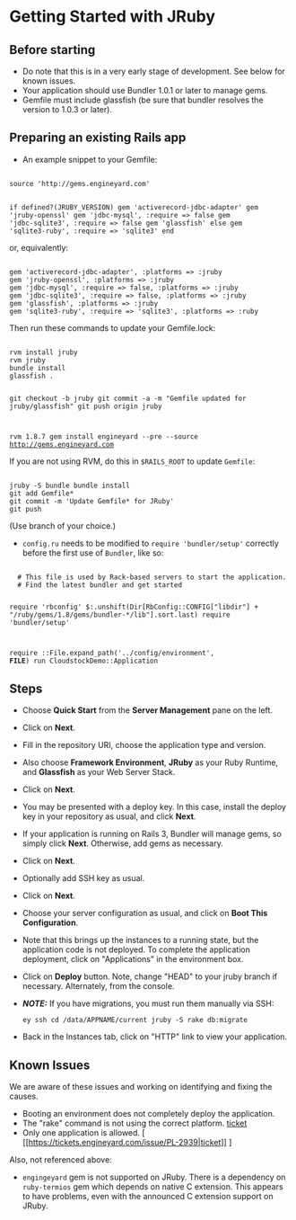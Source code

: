 # Getting Started with JRuby

## Before starting

  * Do note that this is in a very early stage of development. See below for known issues.
  * Your application should use Bundler 1.0.1 or later to manage gems.
  * Gemfile must include glassfish (be sure that bundler resolves the version to 1.0.3 or later).

## Preparing an existing Rails app

- An example snippet to your Gemfile:

<code>
source 'http://gems.engineyard.com'

if defined?(JRUBY_VERSION)
  gem 'activerecord-jdbc-adapter'
  gem 'jruby-openssl'
  gem 'jdbc-mysql', :require => false
  gem 'jdbc-sqlite3', :require => false
  gem 'glassfish'
else
  gem 'sqlite3-ruby', :require => 'sqlite3'
end
</code>

or, equivalently:

<code>
gem 'activerecord-jdbc-adapter', :platforms => :jruby
gem 'jruby-openssl', :platforms => :jruby
gem 'jdbc-mysql', :require => false, :platforms => :jruby
gem 'jdbc-sqlite3', :require => false, :platforms => :jruby
gem 'glassfish', :platforms => :jruby
gem 'sqlite3-ruby', :require => 'sqlite3', :platforms => :ruby
</code>

Then run these commands to update your Gemfile.lock:

<code>
rvm install jruby
rvm jruby
bundle install
glassfish .

git checkout -b jruby
git commit -a -m "Gemfile updated for jruby/glassfish"
git push origin jruby

rvm 1.8.7
gem install engineyard --pre --source http://gems.engineyard.com
</code>

If you are not using RVM, do this in `$RAILS_ROOT` to update `Gemfile`:

<code>
jruby -S bundle bundle install
git add Gemfile*
git commit -m 'Update Gemfile* for JRuby'
git push
</code>

(Use branch of your choice.)

- `config.ru` needs to be modified to `require 'bundler/setup'` correctly before the first use of `Bundler`, like so:

<code>
  # This file is used by Rack-based servers to start the application.
  # Find the latest bundler and get started                          
  
require 'rbconfig'
$:.unshift(Dir[RbConfig::CONFIG["libdir"] + "/ruby/gems/1.8/gems/bundler-*/lib"].sort.last)
require 'bundler/setup'

require ::File.expand_path('../config/environment',  __FILE__)
run CloudstockDemo::Application
</code>

## Steps


  - Choose **Quick Start** from the **Server Management** pane on the left.
  - Click on **Next**.
  - Fill in the repository URI, choose the application type and version.
  - Also choose **Framework Environment**, **JRuby** as your Ruby Runtime, and **Glassfish** as your Web Server Stack.
  - Click on **Next**.
  - You may be presented with a deploy key. In this case, install the deploy key in your repository as usual, and click **Next**.
  - If your application is running on Rails 3, Bundler will manage gems, so simply click **Next**. Otherwise, add gems as necessary.
  - Click on **Next**.
  - Optionally add SSH key as usual.
  - Click on **Next**.
  - Choose your server configuration as usual, and click on **Boot This Configuration**.
  - Note that this brings up the instances to a running state, but the application code is not deployed. To complete the application deployment, click on "Applications" in the environment box.
  - Click on **Deploy** button. Note, change "HEAD" to your jruby branch if necessary. Alternately, from the console.
  - ***NOTE:*** If you have migrations, you must run them manually via SSH:
  
      <code>ey ssh
        cd /data/APPNAME/current
        jruby -S rake db:migrate
      </code>
      
  - Back in the Instances tab, click on "HTTP" link to view your application.

## Known Issues

We are aware of these issues and working on identifying and fixing the causes.

  - Booting an environment does not completely deploy the application.
  - The "rake" command is not using the correct platform. [ticket](https://tickets.engineyard.com/issue/SD-3420)
  - Only one application is allowed. [ [[https://tickets.engineyard.com/issue/PL-2939|ticket]] ]

Also, not referenced above:

  - `engingeyard` gem is not supported on JRuby. There is a dependency on `ruby-termios` gem which depends on native C extension. This appears to have problems, even with the announced C extension support on JRuby.